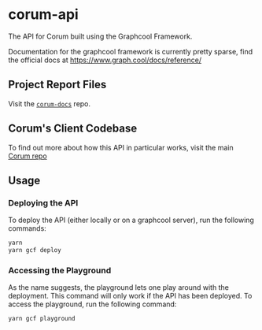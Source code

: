 # corum-api

The API for Corum built using the Graphcool Framework.

Documentation for the graphcool framework is currently pretty sparse, find the
official docs at https://www.graph.cool/docs/reference/

## Project Report Files

Visit the [`corum-docs`](https://github.com/joealden/corum-docs) repo.

## Corum's Client Codebase

To find out more about how this API in particular works, visit the main
[Corum repo](https://github.com/joealden/corum-client)

## Usage

### Deploying the API

To deploy the API (either locally or on a graphcool server), run the following
commands:

```bash
yarn
yarn gcf deploy
```

### Accessing the Playground

As the name suggests, the playground lets one play around with the deployment.
This command will only work if the API has been deployed. To access the
playground, run the following command:

```bash
yarn gcf playground
```

